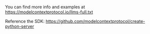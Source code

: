 <!-- Use this file to provide workspace-specific custom instructions to Copilot. For more details, visit https://code.visualstudio.com/docs/copilot/copilot-customization#_use-a-githubcopilotinstructionsmd-file -->

You can find more info and examples at https://modelcontextprotocol.io/llms-full.txt

Reference the SDK: https://github.com/modelcontextprotocol/create-python-server
